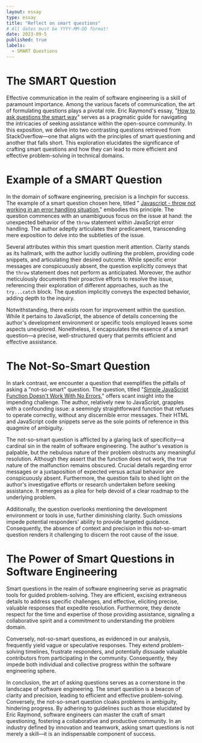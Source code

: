 ```yaml
---
layout: essay
type: essay
title: "Reflect on smart questions"
# All dates must be YYYY-MM-DD format!
date: 2023-09-5
published: true
labels:
  - SMART Questions
---
```



# The SMART Question

Effective communication in the realm of software engineering is a skill of paramount importance. Among the various facets of communication, the art of formulating questions plays a pivotal role. Eric Raymond's essay, "<a href="http://www.catb.org/esr/faqs/smart-questions.html"><i class="large github icon "></i>How to ask questions the smart way</a>" serves as a pragmatic guide for navigating the intricacies of seeking assistance within the open-source community. In this exposition, we delve into two contrasting questions retrieved from StackOverflow—one that aligns with the principles of smart questioning and another that falls short. This exploration elucidates the significance of crafting smart questions and how they can lead to more efficient and effective problem-solving in technical domains.

# Example of a SMART Question

In the domain of software engineering, precision is a linchpin for success. The example of a smart question chosen here, titled "
<a href="https://stackoverflow.com/questions/64228261/javascript-throw-not-working-in-an-error-handling-situation"><i class="large github icon "></i>Javascript - throw not working in an error handling situation</a>," embodies this principle. The question commences with an unambiguous focus on the issue at hand: the unexpected behavior of the `throw` statement within JavaScript error handling. The author adeptly articulates their predicament, transcending mere exposition to delve into the subtleties of the issue.

Several attributes within this smart question merit attention. Clarity stands as its hallmark, with the author lucidly outlining the problem, providing code snippets, and articulating their desired outcome. While specific error messages are conspicuously absent, the question explicitly conveys that the `throw` statement does not perform as anticipated. Moreover, the author meticulously documents their proactive efforts to resolve the issue, referencing their exploration of different approaches, such as the `try...catch` block. The question implicitly conveys the expected behavior, adding depth to the inquiry.

Notwithstanding, there exists room for improvement within the question. While it pertains to JavaScript, the absence of details concerning the author's development environment or specific tools employed leaves some aspects unexplored. Nonetheless, it encapsulates the essence of a smart question—a precise, well-structured query that permits efficient and effective assistance.

# The Not-So-Smart Question

In stark contrast, we encounter a question that exemplifies the pitfalls of asking a "not-so-smart" question. The question, titled "<a href="https://stackoverflow.com/questions/63574691/simple-javascript-function-doesnt-work-with-no-errors"></i>Simple JavaScript Function Doesn't Work With No Errors</a>," offers scant insight into the impending challenge. The author, relatively new to JavaScript, grapples with a confounding issue: a seemingly straightforward function that refuses to operate correctly, without any discernible error messages. Their HTML and JavaScript code snippets serve as the sole points of reference in this quagmire of ambiguity.

The not-so-smart question is afflicted by a glaring lack of specificity—a cardinal sin in the realm of software engineering. The author's vexation is palpable, but the nebulous nature of their problem obstructs any meaningful resolution. Although they assert that the function does not work, the true nature of the malfunction remains obscured. Crucial details regarding error messages or a juxtaposition of expected versus actual behavior are conspicuously absent. Furthermore, the question fails to shed light on the author's investigative efforts or research undertaken before seeking assistance. It emerges as a plea for help devoid of a clear roadmap to the underlying problem.

Additionally, the question overlooks mentioning the development environment or tools in use, further diminishing clarity. Such omissions impede potential responders' ability to provide targeted guidance. Consequently, the absence of context and precision in this not-so-smart question renders it challenging to discern the root cause of the issue.

# The Power of Smart Questions in Software Engineering

Smart questions in the realm of software engineering serve as pragmatic tools for guided problem-solving. They are efficient, excising extraneous details to address specific challenges, and effective, eliciting precise, valuable responses that expedite resolution. Furthermore, they denote respect for the time and expertise of those providing assistance, signaling a collaborative spirit and a commitment to understanding the problem domain.

Conversely, not-so-smart questions, as evidenced in our analysis, frequently yield vague or speculative responses. They extend problem-solving timelines, frustrate responders, and potentially dissuade valuable contributors from participating in the community. Consequently, they impede both individual and collective progress within the software engineering sphere.

In conclusion, the art of asking questions serves as a cornerstone in the landscape of software engineering. The smart question is a beacon of clarity and precision, leading to efficient and effective problem-solving. Conversely, the not-so-smart question cloaks problems in ambiguity, hindering progress. By adhering to guidelines such as those elucidated by Eric Raymond, software engineers can master the craft of smart questioning, fostering a collaborative and productive community. In an industry defined by innovation and teamwork, asking smart questions is not merely a skill—it is an indispensable component of success.


